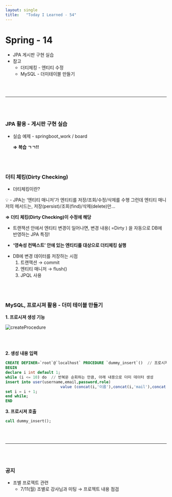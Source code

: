```yaml
---
layout: single
title:   "Today I Learned - 54"
---
```


# Spring - 14

  * JPA  게시판  구현 실습
  * 참고
    - 더티체킹 - 엔티티 수정
    - MySQL - 더미테이블 만들기

<br>
<br>

---

<br>
<br>

### JPA 활용 - 게시판 구현 실습

- 실습 예제 - springboot_work / board
    
    **⇒ 복습 ㄱㄱ!!**
    
<br>
<br>

### 더티 체킹(Dirty Checking)

- 더티체킹이란?

<aside>
💡 - JPA는 ‘엔티티 매니저’가 엔티티를 저장/조회/수정/삭제를 수행
   그런데 엔티티 매니저의 메서드는,  저장(persist)/조회(find)/삭제(delete)만…

**⇒ 더티 체킹(Dirty Checking)이  수정에 해당**
  - 트랜잭션 안에서 엔티티 변경이 일어나면,
     변경 내용( =Dirty ) 을 자동으로 DB에 반영하는 JPA 특징!

  - **‘영속성 컨텍스트’ 안에 있는 엔티티를 대상으로 더티체킹 실행**

</aside>

- DB에 변경 데이터를 저장하는 시점
    1. 트랜잭션 → commit
    2. 엔티티 매니저 → flush()
    3. JPQL 사용

<br>
<br>

### MySQL, 프로시져 활용 - 더미 테이블 만들기

  **1. 프로시져 생성 기능**

![createProcedure](https://rightmemory1999.github.io/images/data0705/createProcedure.png)

<br>
<br>

  **2. 생성 내용 입력**

```sql
CREATE DEFINER=`root`@`localhost` PROCEDURE `dummy_insert`()  // 프로시져명: dummy_insert
BEGIN
declare i int default 1;
while (i <= 10) do  // 반복문 순회하는 만큼, 아래 내용으로 더미 데이터 생성
insert into user(username,email,password,role)
						value (concat(i,'이름'),concat(i,'mail'),concat(i,'PW'),'user');
set i = i + 1;
end while;
END
```

  **3. 프로시져 호출**
  
```sql
call dummy_insert();
```

<br>
<br>

---

<br>
<br>

### 공지

- 조별 프로젝트 관련
    - 7/11(월) 조별로 강사님과 미팅 → 프로젝트 내용 점검

<br>
<br>
